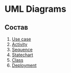 # UML Diagrams
## Состав

1. [Use case](https://github.com/FakeAccountQWE/trtpo2/tree/master/diagrams/Use%20case)
2. [Activity](https://github.com/FakeAccountQWE/trtpo2/tree/master/diagrams/Activity)
3. [Sequence](https://github.com/FakeAccountQWE/trtpo2/tree/master/diagrams/Sequence)
4. [Statechart](https://github.com/FakeAccountQWE/trtpo2/tree/master/diagrams/Statechart)
5. [Class]()
6. [Deployment]()
